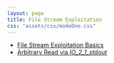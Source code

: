```yaml
---
layout: page
title: File Stream Exploitation
css: "assets/css/modeOne.css"
---
```


- [File Stream Exploitation Basics](/notes/file-streams/fs01)
- [Arbitrary Read via _IO_2_1_stdout_](/notes/file-streams/aar-01)
